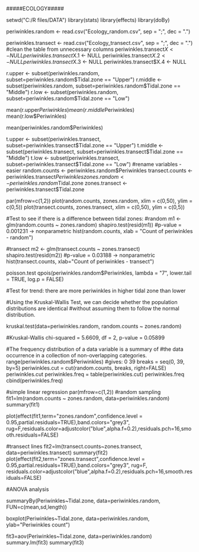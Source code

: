 #####ECOLOGY#####

setwd("C:/R files/DATA")
library(stats)
library(effects)
library(doBy)

periwinkles.random <- read.csv("Ecology_random.csv", sep = ";", dec = ".")

periwinkles.transect <- read.csv("Ecology_transect.csv", sep = ";", dec = ".")
#clean the table from unnecessary columns 
periwinkles.transect$X <- NULL
periwinkles.transect$X.1 <- NULL
periwinkles.transect$X.2 <- NULL
periwinkles.transect$X.3 <- NULL
periwinkles.transect$X.4 <- NULL


r.upper <- subset(periwinkles.random, subset=periwinkles.random$Tidal.zone == "Upper")
r.middle <- subset(periwinkles.random, subset=periwinkles.random$Tidal.zone == "Middle")
r.low <- subset(periwinkles.random, subset=periwinkles.random$Tidal.zone == "Low")

mean(r.upper$Periwinkles)
mean(r.middle$Periwinkles)
mean(r.low$Periwinkles)

mean(periwinkles.random$Periwinkles)

t.upper <- subset(periwinkles.transect, subset=periwinkles.transect$Tidal.zone == "Upper")
t.middle <- subset(periwinkles.transect, subset=periwinkles.transect$Tidal.zone == "Middle")
t.low <- subset(periwinkles.transect, subset=periwinkles.transect$Tidal.zone == "Low")
#rename variables - easier 
random.counts <- periwinkles.random$Periwinkles
transect.counts <- periwinkles.transect$Periwinkles
zones.random <- periwinkles.random$Tidal.zone
zones.transect <- periwinkles.transect$Tidal.zone

par(mfrow=c(1,2))
plot(random.counts, zones.random, xlim = c(0,50), ylim = c(0,5))
plot(transect.counts, zones.transect, xlim = c(0,50), ylim = c(0,5))



#Test to see if there is a difference between tidal zones: 
#random
m1 <- glm(random.counts ~ zones.random)
shapiro.test(resid(m1))
#p-value = 0.001231 -> nonparametric
hist(random.counts, xlab = "Count of periwinkles - random")

#transect 
m2 <- glm(transect.counts ~ zones.transect)
shapiro.test(resid(m2))
#p-value = 0.03188 -> nonparametric
hist(transect.counts, xlab="Count of periwinkles - transect") 


poisson.test
qpois(periwinkles.random$Periwinkles, lambda = "7", lower.tail = TRUE, log.p = FALSE)


#Test for trend: there are more periwinkles in higher tidal zone than lower

#Using the Kruskal-Wallis Test, we can decide whether the population distributions are identical 
#without assuming them to follow the normal distribution.

kruskal.test(data=periwinkles.random, random.counts ~ zones.random)

#Kruskal-Wallis chi-squared = 5.6609, df = 2, p-value = 0.05899


#The frequency distribution of a data variable is a summary of 
#the data occurrence in a collection of non-overlapping categories.
range(periwinkles.random$Periwinkles) #gives: 0 39
breaks = seq(0, 39, by=5)
periwinkles.cut = cut(random.counts, breaks, right=FALSE)
periwinkles.cut
periwinkles.freq = table(periwinkles.cut)
periwinkles.freq
cbind(periwinkles.freq)

#simple linear regression
par(mfrow=c(1,2))
#random sampling
fit1=lm(random.counts ~ zones.random, data=periwinkles.random)
summary(fit1) 

plot(effect(fit1,term="zones.random",confidence.level = 0.95,partial.residuals=TRUE),band.colors="grey3", rug=F,residuals.color=adjustcolor("blue",alpha.f=0.2),residuals.pch=16,smooth.residuals=FALSE)

#transect lines
fit2=lm(transect.counts~zones.transect, data=periwinkles.transect)
summary(fit2)
plot(effect(fit2,term="zones.transect",confidence.level = 0.95,partial.residuals=TRUE),band.colors="grey3", rug=F,
     residuals.color=adjustcolor("blue",alpha.f=0.2),residuals.pch=16,smooth.residuals=FALSE)

#ANOVA analysis

summaryBy(Periwinkles~Tidal.zone, data=periwinkles.random, FUN=c(mean,sd,length))

boxplot(Periwinkles~Tidal.zone, data=periwinkles.random, ylab="Periwinkles count")

fit3=aov(Periwinkles~Tidal.zone, data=periwinkles.random)
summary.lm(fit3) 
summary(fit3)
